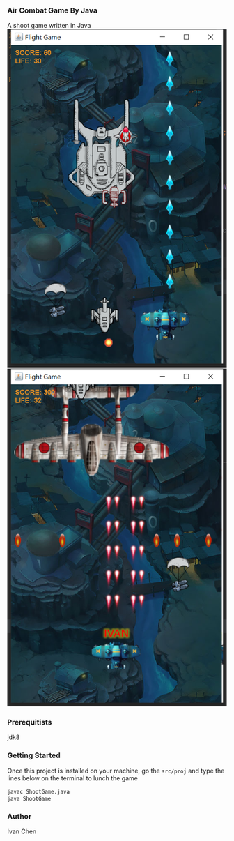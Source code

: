 ### Air Combat Game By Java ###
A shoot game written in Java
![Image](src/images/example_1.png)
![Image](src/images/example_2.png)
### Prerequitists ###
jdk8
### Getting Started ###
Once this project is installed on your machine, go the ```src/proj``` and type the lines below on the terminal to lunch the game
    
    javac ShootGame.java
    java ShootGame
### Author ###
Ivan Chen
